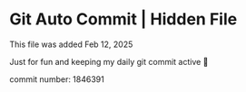 # Git Auto Commit | Hidden File

This file was added Feb 12, 2025

Just for fun and keeping my daily git commit active 🤪

commit number: 1846391
